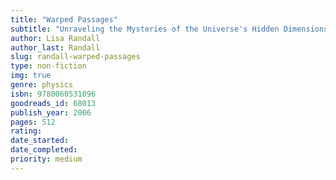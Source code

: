 ```yaml
---
title: "Warped Passages"
subtitle: "Unraveling the Mysteries of the Universe's Hidden Dimensions"
author: Lisa Randall
author_last: Randall
slug: randall-warped-passages
type: non-fiction
img: true
genre: physics
isbn: 9780060531096
goodreads_id: 68013
publish_year: 2006
pages: 512
rating: 
date_started:
date_completed:
priority: medium
---
```

